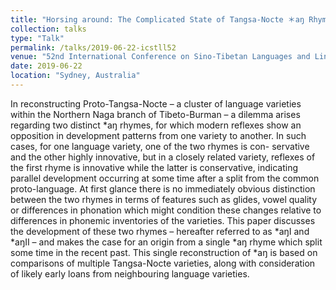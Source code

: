 ```yaml
---
title: "Horsing around: The Complicated State of Tangsa-Nocte ＊aŋ Rhymes"
collection: talks
type: "Talk"
permalink: /talks/2019-06-22-icstll52
venue: "52nd International Conference on Sino-Tibetan Languages and Linguistics, University of Sydney"
date: 2019-06-22
location: "Sydney, Australia"
---
```


In reconstructing Proto-Tangsa-Nocte – a cluster of language varieties within the Northern Naga branch of Tibeto-Burman – a dilemma arises regarding two distinct \*aŋ rhymes, for which modern reflexes show an opposition in development patterns from one variety to another. In such cases, for one language variety, one of the two rhymes is con- servative and the other highly innovative, but in a closely related variety, reflexes of the first rhyme is innovative while the latter is conservative, indicating parallel development occurring at some time after a split from the common proto-language. At first glance there is no immediately obvious distinction between the two rhymes in terms of features such as glides, vowel quality or differences in phonation which might condition these changes relative to differences in phonemic inventories of the varieties. This paper discusses the development of these two rhymes – hereafter referred to as \*aŋI and \*aŋII – and makes the case for an origin from a single \*aŋ rhyme which split some time in the recent past. This single reconstruction of \*aŋ is based on comparisons of multiple Tangsa-Nocte varieties, along with consideration of likely early loans from neighbouring language varieties.
